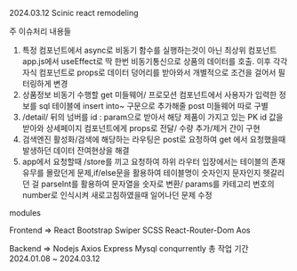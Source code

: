 2024.03.12 Scinic react remodeling

 주 이슈처리 내용들

1. 특정 컴포넌트에서 async로 비동기 함수를 실행하는것이 아닌 최상위 컴포넌트 app.js에서 useEffect로 딱 한번 비동기통신으로 상품의 데이터를 호출. 이후 각각 자식 컴포넌트로 props로 데이터 덩어리를 받아와서 개별적으로 조건을 걸어서 필터링하게 변경
2. 상품정보 비동기 수행할 get 미들웨어/ 프로모션 컴포넌트에서 사용자가 입력한 정보를 sql 테이블에 insert into~ 구문으로 추가해줄 post 미들웨어 따로 구별
3.  /detail/ 뒤의 넘버를 id : param으로 받아서 해당 제품이 가지고 있는 PK id 값을 받아와 상세페이지 컴포넌트에게 props로 전달/ 수량 추가/제거 간이 구현
4.  검색엔진 활성화/검색에 해당하는 라우팅은 post로 요청하여 get 에서 요청했을때 발생하던 데이터 잔여현상을 해결
5.  app에서 요청할때 /store를 끼고 요청하여 하위 라우터 입장에서는 테이블의 존재유무를 몰랐던게 문제,if/else문을 활용하여 테이블명이 숫자인지 문자인지 헷갈리던 걸 parseInt를 활용하여 문자열을 숫자로 변환/ params를 카테고리 번호의 number로 인식시켜 새로고침하였을때 일어나던 문제 수정


modules

Frontend =>
React
Bootstrap
Swiper
SCSS
React-Router-Dom
Aos


Backend =>
Nodejs
Axios
Express
Mysql
conqurrently
총 작업 기간 2024.01.08 ~ 2024.03.12
